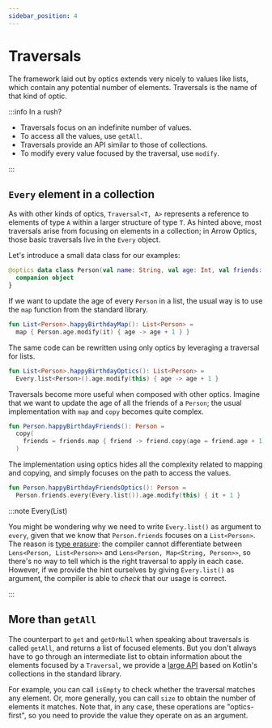 ```yaml
---
sidebar_position: 4
---
```


# Traversals

The framework laid out by optics extends very nicely to values like lists, which
contain any potential number of elements. Traversals is the name of that kind of
optic.

:::info In a rush?

- Traversals focus on an indefinite number of values.
- To access all the values, use `getAll`.
- Traversals provide an API similar to those of collections.
- To modify every value focused by the traversal, use `modify`.

:::

<!--- TEST_NAME Traversal -->

<!--- INCLUDE .*
import io.kotest.matchers.shouldBe
-->

## `Every` element in a collection

As with other kinds of optics, `Traversal<T, A>` represents a reference to elements
of type `A` within a larger structure of type `T`. As hinted above, most
traversals arise from focusing on elements in a collection; in Arrow Optics,
those basic traversals live in the `Every` object.

Let's introduce a small data class for our examples:

<!--- INCLUDE
import arrow.optics.*
import arrow.optics.dsl.*
-->

```kotlin
@optics data class Person(val name: String, val age: Int, val friends: List<Person>) {
  companion object
}
```

If we want to update the age of every `Person` in a list, the usual way is to
use the `map` function from the standard library.

```kotlin
fun List<Person>.happyBirthdayMap(): List<Person> =
  map { Person.age.modify(it) { age -> age + 1 } }
```

The same code can be rewritten using only optics by leveraging a traversal for
lists.

```kotlin
fun List<Person>.happyBirthdayOptics(): List<Person> =
  Every.list<Person>().age.modify(this) { age -> age + 1 }
```

Traversals become more useful when composed with other optics. Imagine that we
want to update the age of all the friends of a `Person`; the usual implementation
with `map` and `copy` becomes quite complex.

```kotlin
fun Person.happyBirthdayFriends(): Person =
  copy(
    friends = friends.map { friend -> friend.copy(age = friend.age + 1) }
  )
```

The implementation using optics hides all the complexity related to mapping
and copying, and simply focuses on the path to access the values.

```kotlin
fun Person.happyBirthdayFriendsOptics(): Person =
  Person.friends.every(Every.list()).age.modify(this) { it + 1 }
```
<!--- KNIT example-traversal-01.kt -->

:::note Every(List)

You might be wondering why we need to write `Every.list()` as argument to `every`,
given that we know that `Person.friends` focuses on a `List<Person>`.
The reason is [type erasure](https://kotlinlang.org/docs/generics.html#type-erasure):
the compiler cannot differentiate between `Lens<Person, List<Person>>`
and `Lens<Person, Map<String, Person>>`, so there's no way to tell which
is the right traversal to apply in each case. However, if we provide the
hint ourselves by giving `Every.list()` as argument, the compiler is able
to _check_ that our usage is correct.

:::

## More than `getAll`

The counterpart to `get` and `getOrNull` when speaking about traversals is called
`getAll`, and returns a list of focused elements. But you don't always have to 
go through an intermediate list to obtain information about the elements focused
by a `Traversal`, we provide a [large API](https://arrow-kt.github.io/arrow/arrow-optics/arrow.optics/-getter/index.html)
based on Kotlin's collections in the standard library.

For example, you can call `isEmpty` to check whether the traversal matches any
element. Or, more generally, you can call `size` to obtain the number of elements
it matches. Note that, in any case, these operations are "optics-first", so
you need to provide the value they operate on as an argument.
